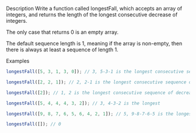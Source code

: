 Description
Write a function called longestFall, which accepts an array of integers, and returns the length of the longest consecutive decrease of integers.

The only case that returns 0 is an empty array.

The default sequence length is 1, meaning if the array is non-empty, then there is always at least a sequence of length 1.

Examples

```js
longestFall([5, 3, 1, 3, 0]); // 3, 5-3-1 is the longest consecutive sequence of decreasing integers

longestFall([2, 2, 1]); // 2, 2-1 is the longest consecutive sequence of decreasing integers

longestFall([2]); // 1, 2 is the longest consecutive sequence of decreasing integers

longestFall([5, 4, 4, 4, 3, 2]); // 3, 4-3-2 is the longest

longestFall([9, 8, 7, 6, 5, 6, 4, 2, 1]); // 5, 9-8-7-6-5 is the longest

longestFall([]); // 0
```
